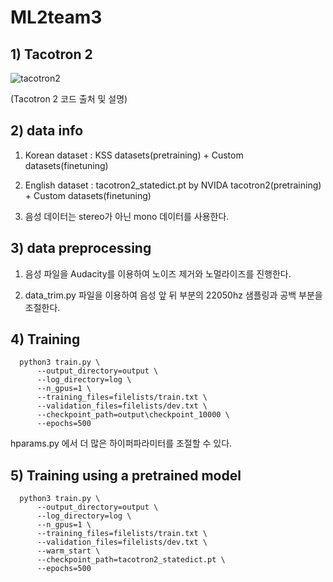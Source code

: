 # ML2team3
## 1) Tacotron 2
![tacotron2](https://user-images.githubusercontent.com/96723027/205482780-23e42720-0e99-4a62-9f99-df063091fb67.png)

(Tacotron 2 코드 출처 및 설명)

## 2) data info

1. Korean dataset : KSS datasets(pretraining) + Custom datasets(finetuning)

2. English dataset : tacotron2_statedict.pt by NVIDA tacotron2(pretraining) + Custom datasets(finetuning)

3. 음성 데이터는 stereo가 아닌 mono 데이터를 사용한다.

## 3) data preprocessing

1. 음성 파일을 Audacity를 이용하여 노이즈 제거와 노멀라이즈를 진행한다.

2. data_trim.py 파일을 이용하여 음성 앞 뒤 부분의 22050hz 샘플링과 공백 부분을 조절한다. 

## 4) Training

```
  python3 train.py \
      --output_directory=output \
      --log_directory=log \
      --n_gpus=1 \
      --training_files=filelists/train.txt \
      --validation_files=filelists/dev.txt \
      --checkpoint_path=output\checkpoint_10000 \
      --epochs=500
```
hparams.py 에서 더 많은 하이퍼파라미터를 조절할 수 있다. 

## 5) Training using a pretrained model

```
  python3 train.py \
      --output_directory=output \
      --log_directory=log \
      --n_gpus=1 \
      --training_files=filelists/train.txt \
      --validation_files=filelists/dev.txt \
      --warm_start \
      --checkpoint_path=tacotron2_statedict.pt \
      --epochs=500
```
